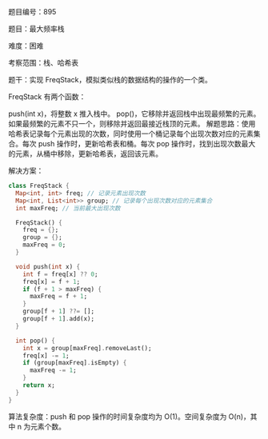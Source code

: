 题目编号：895

题目：最大频率栈

难度：困难

考察范围：栈、哈希表

题干：实现 FreqStack，模拟类似栈的数据结构的操作的一个类。

FreqStack 有两个函数：

push(int x)，将整数 x 推入栈中。
pop()，它移除并返回栈中出现最频繁的元素。
如果最频繁的元素不只一个，则移除并返回最接近栈顶的元素。
解题思路：使用哈希表记录每个元素出现的次数，同时使用一个桶记录每个出现次数对应的元素集合。每次 push 操作时，更新哈希表和桶。每次 pop 操作时，找到出现次数最大的元素，从桶中移除，更新哈希表，返回该元素。

解决方案：

```dart
class FreqStack {
  Map<int, int> freq; // 记录元素出现次数
  Map<int, List<int>> group; // 记录每个出现次数对应的元素集合
  int maxFreq; // 当前最大出现次数

  FreqStack() {
    freq = {};
    group = {};
    maxFreq = 0;
  }

  void push(int x) {
    int f = freq[x] ?? 0;
    freq[x] = f + 1;
    if (f + 1 > maxFreq) {
      maxFreq = f + 1;
    }
    group[f + 1] ??= [];
    group[f + 1].add(x);
  }

  int pop() {
    int x = group[maxFreq].removeLast();
    freq[x] -= 1;
    if (group[maxFreq].isEmpty) {
      maxFreq -= 1;
    }
    return x;
  }
}
```

算法复杂度：push 和 pop 操作的时间复杂度均为 O(1)。空间复杂度为 O(n)，其中 n 为元素个数。